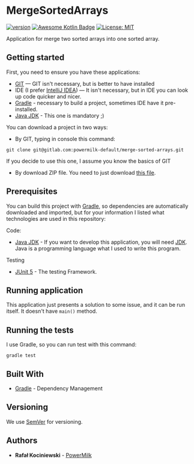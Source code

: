 # MergeSortedArrays

[![version](https://img.shields.io/badge/version-1.0.1-yellow.svg)](https://semver.org)
[![Awesome Kotlin Badge](https://kotlin.link/awesome-kotlin.svg)](https://github.com/KotlinBy/awesome-kotlin)
[![License: MIT](https://img.shields.io/badge/License-MIT-greem.svg)](https://opensource.org/licenses/MIT)

Application for merge two sorted arrays into one sorted array.

## Getting started

First, you need to ensure you have these applications:

- [GIT](https://git-scm.com/) — GIT isn't necessary, but is better to have installed
- IDE (I prefer [IntelliJ IDEA](https://www.jetbrains.com/idea/)) — It isn't necessary, but in IDE you can look up code
  quicker and nicer.
- [Gradle](https://gradle.org/) - necessary to build a project, sometimes IDE have it pre-installed.
- [Java JDK](https://www.oracle.com/java/technologies/downloads/#java11) - This one is mandatory ;)

You can download a project in two ways:

- By GIT, typing in console this command:

 ```
git clone git@gitlab.com:powermilk-default/merge-sorted-arrays.git
 ```

If you decide to use this one, I assume you know the basics of GIT

- By download ZIP file. You need to just
  download [this file](https://gitlab.com/powermilk-default/merge-sorted-arrays/-/archive/master/merge-sorted-arrays.zip).

## Prerequisites

You can build this project with [Gradle](https://gradle.org/), so dependencies are automatically downloaded and
imported, but for your information I listed what technologies are used in this repository:

Code:

- [Java JDK](https://www.java.com/pl/download/) - If you want to develop this application, you will
  need [JDK](https://www.oracle.com/java/technologies/downloads/#java11).
  Java is a programming language what I used to write this program.

Testing

- [JUnit 5](https://junit.org/junit5) - The testing Framework.

## Running application

This application just presents a solution to some issue, and it can be run itself. It doesn't have `main()` method.

## Running the tests

I use Gradle, so you can run test with this command:

```
gradle test
```

## Built With

* [Gradle](https://gradle.org/) - Dependency Management

## Versioning

We use [SemVer](http://semver.org/) for versioning.

## Authors

* **Rafał Kociniewski** - [PowerMilk](https://gitlab.com/rafal.kociniewski)
